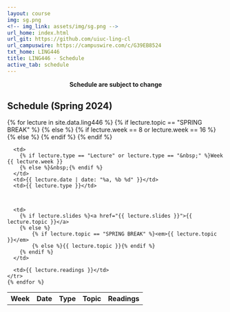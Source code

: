 ```yaml
---
layout: course
img: sg.png
<!-- img_link: assets/img/sg.png -->
url_home: index.html
url_git: https://github.com/uiuc-ling-cl
url_campuswire: https://campuswire.com/c/G39EB8524
txt_home: LING446
title: LING446 - Schedule
active_tab: schedule
---
```



<p style="text-align:center;"><strong>Schedule are subject to change</strong></p>


<h2>Schedule (Spring 2024)</h2>

<table class="table">  <!-- table-stripe -->
  <tbody>
    <tr>
      <th>Week</th>
      <th>Date</th>
      <th>Type</th>
      <th>Topic</th>
      <th>Readings</th>
    </tr>
    {% for lecture in site.data.ling446 %}
    {% if lecture.topic == "SPRING BREAK" %} 
    	<tr style="background-color: #E0F8F1">
    {% else %}
    	{% if lecture.week == 8 or lecture.week == 16 %} 
    		<tr style="background-color: #F8E0E6">
    	{% else %}
    		<tr>
    	{% endif %}	
    {% endif %}
    
      <td>
        {% if lecture.type == "Lecture" or lecture.type == "&nbsp;" %}Week {{ lecture.week }}
        {% else %}&nbsp;{% endif %} 
      </td>
      <td>{{ lecture.date | date: "%a, %b %d" }}</td>
      <td>{{ lecture.type }}</td>
      
      
      
      <td>
        {% if lecture.slides %}<a href="{{ lecture.slides }}">{{ lecture.topic }}</a>
        {% else %}
        	{% if lecture.topic == "SPRING BREAK" %}<em>{{ lecture.topic }}</em>
        	{% else %}{{ lecture.topic }}{% endif %}    	
        {% endif %}
      </td>
      
      <td>{{ lecture.readings }}</td>
    </tr>
    {% endfor %}

  </tbody>
</table>

